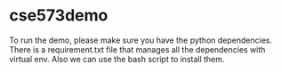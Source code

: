 # cse573demo




To run the demo, please make sure you have the python dependencies. There is a requirement.txt file that manages all the dependencies with virtual env. Also we can use the bash script to install them.
